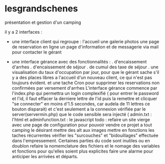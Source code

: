 # lesgrandschenes
présentation et gestion d'un camping 

il y a 2 interfaces : 

  - une interface client qui regroupe :
    l'accueil 
    une galerie photos
    une page de reservation en ligne
    un page d'information et de messagerie via mail pour contacter le gérant
    
  - une interface gérance avec des fonctionnalités :
    . d'encaissement d'arrhes
    . d'encaissement de séjour
    . de cumul des taxe de séjour
    . une visualisation du taux d'occupation par jour, pour que le gérant sache s'il y a des places libres a l'accueil d'un nouveau client, ce qui n'est pas toujours évident.
et une tache Cron pour supprimer les reservations non confirmées par versement d'arrhes
L'interface gérance commence par l'index.php
  qui permettra un login complexifié ( pour entrer le password et l'id, il faut effacer la derniere lettre de l'id puis la remettre et clicquer "se connecter" en moins d'1.5 secondes, car audela de 11 lettres ce bouton disparait) 
   et c'est seulement a la connexion vérifiée par le server(servermin.php) que le code sensible sera injecté ( admin.txt : l'html et adminfunction.txt : le javascript
todo : 
    refaire un site vierge avec une page de configuration pour pouvoir vendre ce projet a tout camping le désirant
    mettre des alt aux images
    mettre en fonctions les taches récurrentes
    vérifier les "surcouches" et "bidouillages" effectuée dans l'empressement. Certaines parties du code sont inutiles ou en doublon
    refaire la nomemclature des fichiers et le nomage des variables et fonctions pour qu'elles soient plus explicites
    faire une alarme pour anticiper les arrivées et départs.
    
